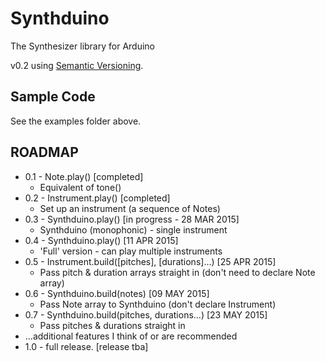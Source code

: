 Synthduino
=============
The Synthesizer library for Arduino

v0.2 using [Semantic Versioning](http://semver.org/).

Sample Code
-----------
See the examples folder above.

ROADMAP
----------

* 0.1 - Note.play() [completed]
  - Equivalent of tone()
* 0.2 - Instrument.play() [completed]
  - Set up an instrument (a sequence of Notes)
* 0.3 - Synthduino.play() [in progress - 28 MAR 2015]
  - Synthduino (monophonic) - single instrument
* 0.4 - Synthduino.play() [11 APR 2015]
  - 'Full' version - can play multiple instruments
* 0.5 - Instrument.build([pitches], [durations]...) [25 APR 2015]
  - Pass pitch & duration arrays straight in (don't need to declare Note array)
* 0.6 - Synthduino.build(notes) [09 MAY 2015]
  - Pass Note array to Synthduino (don't declare Instrument)
* 0.7 - Synthduino.build(pitches, durations...) [23 MAY 2015]
  - Pass pitches & durations straight in
* ...additional features I think of or are recommended
* 1.0 - full release. [release tba]